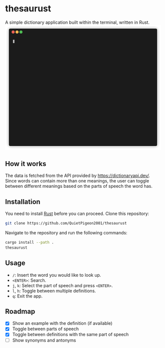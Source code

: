 # thesaurust
A simple dictionary application built within the terminal, written in Rust. 
![Demo](docs/demo.gif)
## How it works
The data is fetched from the API provided by https://dictionaryapi.dev/. Since words can contain more than one meanings, the user can toggle between different meanings based on the parts of speech the word has.
## Installation
You need to install [Rust](https://www.rust-lang.org/tools/install) before you can proceed.
Clone this repository:
```zsh
git clone https://github.com/QuietPigeon2001/thesaurust
```
Navigate to the repository and run the following commands:
```zsh
cargo install --path .
thesaurust
```
## Usage
* `/`: Insert the word you would like to look up.
* `<ENTER>`: Search.
* `j`, `k`: Select the part of speech and press `<ENTER>`.
* `l`, `h`: Toggle between multiple definitions.
* `q`: Exit the app.
## Roadmap
- [x] Show an example with the definition (if available)
- [x] Toggle between parts of speech 
- [x] Toggle between definitions with the same part of speech
- [ ] Show synonyms and antonyms
